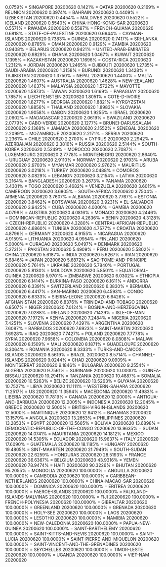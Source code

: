 0.0759% = SINGAPORE 20200620 
0.1421% = QATAR 20200620 
0.2169% = REUNION 20200620 
0.3974% = BAHRAIN 20200620 
0.4409% = UZBEKISTAN 20200620 
0.4454% = MALDIVES 20200620 
0.5522% = ICELAND 20200620 
0.5540% = CHINA-HONG-KONG-SAR 20200620 
0.5571% = RWANDA 20200620 
0.5587% = FRENCH-GUIANA 20200620 
0.6818% = STATE-OF-PALESTINE 20200620 
0.6944% = CAYMAN-ISLANDS 20200620 
0.7383% = GUINEA 20200620 
0.7417% = SRI-LANKA 20200620 
0.8785% = OMAN 20200620 
0.9129% = ZAMBIA 20200620 
0.9408% = BELARUS 20200620 
0.9421% = UNITED-ARAB-EMIRATES 20200620 
0.9829% = GHANA 20200620 
1.0467% = KUWAIT 20200620 
1.1395% = KAZAKHSTAN 20200620 
1.1696% = COSTA-RICA 20200620 
1.2312% = JORDAN 20200620 
1.2465% = DJIBOUTI 20200620 
1.2735% = SAUDI-ARABIA 20200620 
1.3158% = BURUNDI 20200620 
1.3428% = TAJIKISTAN 20200620 
1.3750% = NEPAL 20200620 
1.4400% = MALTA 20200620 
1.4607% = AUSTRALIA 20200620 
1.4628% = NEW-ZEALAND 20200620 
1.4637% = MALAYSIA 20200620 
1.5722% = MAYOTTE 20200620 
1.5873% = TAIWAN 20200620 
1.6169% = PARAGUAY 20200620 
1.7857% = LIECHTENSTEIN 20200620 
1.8051% = COTE-D-IVOIRE 20200620 
1.8277% = GEORGIA 20200620 
1.8821% = KYRGYZSTAN 20200620 
1.8856% = THAILAND 20200620 
1.8983% = SLOVAKIA 20200620 
1.9058% = GABON 20200620 
1.9255% = ISRAEL 20200620 
2.0602% = MADAGASCAR 20200620 
2.0619% = SWAZILAND 20200620 
2.0779% = CABO-VERDE 20200620 
2.1277% = BRUNEI-DARUSSALAM 20200620 
2.1368% = JAMAICA 20200620 
2.1552% = SENEGAL 20200620 
2.2099% = MOZAMBIQUE 20200620 
2.2171% = SERBIA 20200620 
2.2361% = CHILE 20200620 
2.2700% = CYPRUS 20200620 
2.2942% = AZERBAIJAN 20200620 
2.3816% = RUSSIA 20200620 
2.5144% = SOUTH-KOREA 20200620 
2.5249% = MOROCCO 20200620 
2.7087% = LUXEMBOURG 20200620 
2.7778% = MONTENEGRO 20200620 
2.8640% = URUGUAY 20200620 
2.9110% = NORWAY 20200620 
2.9703% = ARUBA 20200620 
2.9703% = MYANMAR 20200620 
2.9762% = MAURITIUS 20200620 
3.0218% = TURKEY 20200620 
3.0488% = COMOROS 20200620 
3.0829% = LEBANON 20200620 
3.2154% = LATVIA 20200620 
3.2164% = BANGLADESH 20200620 
3.2673% = PANAMA 20200620 
3.4301% = TOGO 20200620 
3.4682% = VENEZUELA 20200620 
3.6015% = CAMEROON 20200620 
3.6805% = SOUTH-AFRICA 20200620 
3.7504% = ARMENIA 20200620 
3.7607% = ALBANIA 20200620 
3.7767% = ESTONIA 20200620 
3.8462% = BOTSWANA 20200620 
3.9231% = EL-SALVADOR 20200620 
3.9425% = CUBA 20200620 
4.0000% = GAMBIA 20200620 
4.0799% = AUSTRIA 20200620 
4.0816% = MONACO 20200620 
4.2446% = DOMINICAN-REPUBLIC 20200620 
4.2636% = BENIN 20200620 
4.3128% = CZECH-REPUBLIC 20200620 
4.3280% = CENTRAL-AFRICAN-REPUBLIC 20200620 
4.6860% = TUNISIA 20200620 
4.7577% = CROATIA 20200620 
4.8796% = GERMANY 20200620 
4.9155% = NICARAGUA 20200620 
4.9159% = LITHUANIA 20200620 
4.9954% = FINLAND 20200620 
5.0000% = CURACAO 20200620 
5.0497% = DENMARK 20200620 
5.2731% = PAKISTAN 20200620 
5.4909% = PERU 20200620 
5.5802% = CHINA 20200620 
5.6187% = INDIA 20200620 
5.6267% = IRAN 20200620 
5.6846% = JAPAN 20200620 
5.6872% = SAO-TOME-AND-PRINCIPE 20200620 
5.7614% = UKRAINE 20200620 
5.7840% = PORTUGAL 20200620 
5.8130% = MOLDOVA 20200620 
5.8501% = EQUATORIAL-GUINEA 20200620 
5.9701% = ZIMBABWE 20200620 
6.0302% = ETHIOPIA 20200620 
6.1414% = BURKINA-FASO 20200620 
6.1611% = ANDORRA 20200620 
6.3391% = SWITZERLAND 20200620 
6.3830% = BERMUDA 20200620 
6.4417% = SAN-MARINO 20200620 
6.4593% = CONGO 20200620 
6.6333% = SIERRA-LEONE 20200620 
6.6426% = AFGHANISTAN 20200620 
6.8376% = TRINIDAD-AND-TOBAGO 20200620 
6.8507% = NIGER 20200620 
7.0124% = BOSNIA-AND-HERZEGOVINA 20200620 
7.0288% = IRELAND 20200620 
7.1429% = ISLE-OF-MAN 20200620 
7.1972% = KENYA 20200620 
7.2484% = NIGERIA 20200620 
7.4251% = SLOVENIA 20200620 
7.4391% = ARGENTINA 20200620 
7.6087% = BARBADOS 20200620 
7.6923% = SAINT-MARTIN 20200620 
7.6928% = IRAQ 20200620 
7.7427% = POLAND 20200620 
7.7778% = SYRIA 20200620 
7.9658% = COLOMBIA 20200620 
8.0808% = MALAWI 20200620 
8.1509% = MALI 20200620 
8.1871% = GUADELOUPE 20200620 
8.3064% = ROMANIA 20200620 
8.3333% = TURKS-AND-CAICOS-ISLANDS 20200620 
8.5619% = BRAZIL 20200620 
8.5714% = CHANNEL-ISLANDS 20200620 
9.0244% = CHAD 20200620 
9.0909% = MONTSERRAT 20200620 
9.1846% = BULGARIA 20200620 
9.2554% = ALGERIA 20200620 
9.7561% = SURINAME 20200620 
10.0000% = GUINEA-BISSAU 20200620 
10.2941% = TANZANIA 20200620 
10.4887% = SOMALIA 20200620 
10.5263% = BELIZE 20200620 
10.5263% = GUYANA 20200620 
10.7527% = LIBYA 20200620 
11.1111% = WESTERN-SAHARA 20200620 
11.2517% = US 20200620 
11.3594% = MACEDONIA 20200620 
11.4983% = LIBERIA 20200620 
11.7819% = CANADA 20200620 
12.0000% = ANTIGUA-AND-BARBUDA 20200620 
12.2005% = INDONESIA 20200620 
12.2045% = GREECE 20200620 
12.5000% = BRITISH-VIRGIN-ISLANDS 20200620 
12.5000% = MARTINIQUE 20200620 
12.9412% = BAHAMAS 20200620 
13.1579% = ANGOLA 20200620 
13.2653% = PHILIPPINES 20200620 
13.2853% = EGYPT 20200620 
13.5665% = BOLIVIA 20200620 
13.6898% = DEMOCRATIC-REPUBLIC-OF-THE-CONGO 20200620 
13.9635% = SUDAN 20200620 
14.0741% = MAURITANIA 20200620 
14.1812% = MEXICO 20200620 
14.5305% = ECUADOR 20200620 
15.9637% = ITALY 20200620 
17.6090% = GUATEMALA 20200620 
18.1185% = HUNGARY 20200620 
19.4805% = SINT-MAARTEN 20200620 
21.7949% = SOUTH-SUDAN 20200620 
22.6259% = HONDURAS 20200620 
28.5193% = FRANCE 20200620 
36.6367% = BELGIUM 20200620 
43.9316% = YEMEN 20200620 
78.9474% = HAITI 20200620 
90.3226% = BHUTAN 20200620 
95.2055% = MONGOLIA 20200620 
100.0000% = ANGUILLA 20200620 
100.0000% = CAMBODIA 20200620 
100.0000% = CARIBBEAN-NETHERLANDS 20200620 
100.0000% = CHINA-MACAO-SAR 20200620 
100.0000% = DOMINICA 20200620 
100.0000% = ERITREA 20200620 
100.0000% = FAEROE-ISLANDS 20200620 
100.0000% = FALKLAND-ISLANDS-MALVINAS 20200620 
100.0000% = FIJI 20200620 
100.0000% = FRENCH-POLYNESIA 20200620 
100.0000% = GIBRALTAR 20200620 
100.0000% = GREENLAND 20200620 
100.0000% = GRENADA 20200620 
100.0000% = HOLY-SEE 20200620 
100.0000% = LAOS 20200620 
100.0000% = LESOTHO 20200620 
100.0000% = NAMIBIA 20200620 
100.0000% = NEW-CALEDONIA 20200620 
100.0000% = PAPUA-NEW-GUINEA 20200620 
100.0000% = SAINT-BARTHELEMY 20200620 
100.0000% = SAINT-KITTS-AND-NEVIS 20200620 
100.0000% = SAINT-LUCIA 20200620 
100.0000% = SAINT-PIERRE-AND-MIQUELON 20200620 
100.0000% = SAINT-VINCENT-AND-THE-GRENADINES 20200620 
100.0000% = SEYCHELLES 20200620 
100.0000% = TIMOR-LESTE 20200620 
100.0000% = UGANDA 20200620 
100.0000% = VIET-NAM 20200620 
